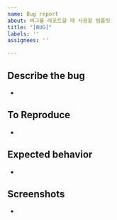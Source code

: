 ```yaml
---
name: Bug report
about: 버그를 레포트할 때 사용할 템플릿
title: "[BUG]"
labels: ''
assignees: ''

---
```


## Describe the bug
-

## To Reproduce
-

## Expected behavior
-

## Screenshots
-
